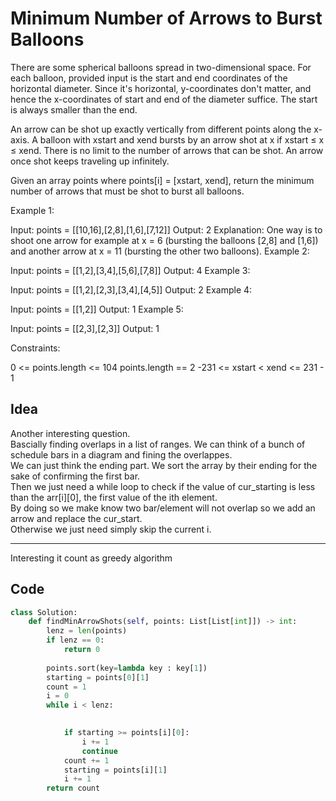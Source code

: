 #   Minimum Number of Arrows to Burst Balloons
There are some spherical balloons spread in two-dimensional space. For each balloon, provided input is the start and end coordinates of the horizontal diameter. Since it's horizontal, y-coordinates don't matter, and hence the x-coordinates of start and end of the diameter suffice. The start is always smaller than the end.

An arrow can be shot up exactly vertically from different points along the x-axis. A balloon with xstart and xend bursts by an arrow shot at x if xstart ≤ x ≤ xend. There is no limit to the number of arrows that can be shot. An arrow once shot keeps traveling up infinitely.

Given an array points where points[i] = [xstart, xend], return the minimum number of arrows that must be shot to burst all balloons.

 

Example 1:

Input: points = [[10,16],[2,8],[1,6],[7,12]]
Output: 2
Explanation: One way is to shoot one arrow for example at x = 6 (bursting the balloons [2,8] and [1,6]) and another arrow at x = 11 (bursting the other two balloons).
Example 2:

Input: points = [[1,2],[3,4],[5,6],[7,8]]
Output: 4
Example 3:

Input: points = [[1,2],[2,3],[3,4],[4,5]]
Output: 2
Example 4:

Input: points = [[1,2]]
Output: 1
Example 5:

Input: points = [[2,3],[2,3]]
Output: 1
 

Constraints:

0 <= points.length <= 104
points.length == 2
-231 <= xstart < xend <= 231 - 1

## Idea
Another interesting question. <br>
Bascially finding overlaps in a list of ranges. We can think of a bunch of schedule bars in a diagram and fining the overlappes. <br>
We can just think the ending part. We sort the array by their ending for the sake of confirming the first bar. <br>
Then we just need a while loop to check if the value of cur_starting is less than the arr[i][0], the first value of the ith element. <br>
By doing so we make know two bar/element will not overlap so we add an arrow and replace the cur_start. <br>
Otherwise we just need simply skip the current i. 

---
Interesting it count as greedy algorithm<br>

## Code
```python
class Solution:
    def findMinArrowShots(self, points: List[List[int]]) -> int:
        lenz = len(points)
        if lenz == 0:
            return 0
        
        points.sort(key=lambda key : key[1])
        starting = points[0][1]
        count = 1
        i = 0
        while i < lenz:
            

            if starting >= points[i][0]:
                i += 1
                continue
            count += 1
            starting = points[i][1]
            i += 1
        return count
            
```